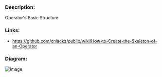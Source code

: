 ### Description:

Operator's Basic Structure

### Links:

* https://github.com/cniackz/public/wiki/How-to-Create-the-Skeleton-of-an-Operator

### Diagram:

![image](https://github.com/user-attachments/assets/5c3fea32-6f09-4c61-bd9b-34789793d316)
